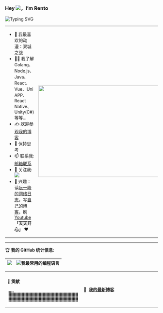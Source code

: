 ### Hey <img src="https://media.giphy.com/media/hvRJCLFzcasrR4ia7z/giphy.gif" width="25px">，I’m Rento
![Typing SVG](https://readme-typing-svg.demolab.com/?lines=欢迎+来到+我的+Github+主页;很荣幸+能够+帮到你)


<table>
<tr>
<td valign="center"  width="30%">

- 🤖 我最喜欢的动漫：双城之战
- 👨‍💻 我了解Golang、Node.js、Java、React、Vue、Uni APP、React Native、Unity(C#)等等...
- ✍️ [欢迎参观我的博客](https://cai-hong-tu-blog.pages.dev/)
- 💬 保持思考
- 📫 联系我: [邮箱联系](mailto:putongruwo@outlook.com)
- 👏 关注我: [![](https://img.shields.io/github/followers/rento666?label=关注我&style=social)](https://github.com/rento666/)
- 🎣 兴趣：读[阮一峰的网络日志](https://www.ruanyifeng.com/blog/)，写[自己的博客](https://cai-hong-tu-blog.pages.dev/)，刷[Youtube](https://www.youtube.com/@caihongtu)
**「天天开心」** ❤️
</td>
<td valign="center" width="100%" height="100%">
<img src="https://github.com/user-attachments/assets/7e018694-352d-494a-9a22-89d7d21f52b6" width="703" height="300">
</td>
</tr>
</table>

<hr/>

🏆 **我的 GitHub 统计信息:**

|![](https://github-readme-stats.vercel.app/api?username=rento666)|![我最常用的编程语言](https://github-readme-stats.vercel.app/api/top-langs/?username=rento666&layout=compact&hide_border=true&langs_count=10)|
|-|-|


<table>
<tr>
<td valign="center"  width="50%">

#### 🐍 贡献
<picture>
  <source media="(prefers-color-scheme: dark)" srcset="https://raw.githubusercontent.com/rento666/rento666/output/github-contribution-grid-snake-dark.svg">
  <source media="(prefers-color-scheme: light)" srcset="https://raw.githubusercontent.com/rento666/rento666/output/github-contribution-grid-snake.svg">
  <img alt="github contribution grid snake animation" src="https://raw.githubusercontent.com/rento666/rento666/output/github-contribution-grid-snake.svg">
</picture>

</td>
<td valign="center"  width="50%">

📕 &nbsp;[**我的最新博客**](https://cai-hong-tu-blog.pages.dev/)
<!-- BLOG-POST-LIST:START -->
<!-- BLOG-POST-LIST:END -->


</td>
</tr>
</table>
